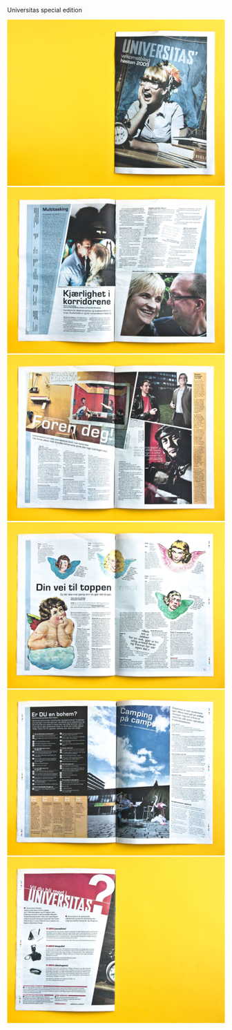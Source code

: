 <!-- vim: set ft=markdown spl=en spell :-->
Universitas special edition

![front page](velkomstmagasin_01.jpg)
![page 2](velkomstmagasin_02.jpg)
![romans student org](velkomstmagasin_03.jpg)
![student politics](velkomstmagasin_04.jpg)
![quiz](velkomstmagasin_06.jpg)
![back page](velkomstmagasin_07.jpg)
